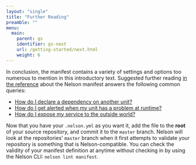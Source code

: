 ```yaml
---
layout: "single"
title: "Further Reading"
preamble: ""
menu:
  main:
    parent: gs
    identifier: gs-next
    url: /getting-started/next.html
    weight: 6
---
```


In conclusion, the manifest contains a variety of settings and options too numerous to mention in this introductory text. Suggested further reading [in the reference](reference.html#manifest) about the Nelson manifest answers the following common queries:

* [How do I declare a dependency on another unit?](reference.html#manifest-unit-dependencies)
* [How do I get alerted when my unit has a problem at runtime?](reference.html#manifest-unit-alerting)
* [How do I expose my service to the outside world?](reference.html#manifest-load-balancers)

Now that you have your `.nelson.yml` as you want it, add the file to the **root** of your source repository, and commit it to the `master` branch. Nelson will look at the repositories' `master` branch when it first attempts to validate your repository is something that is Nelson-compatible. You can check the validity of your manifest definition at anytime without checking in by using the Nelson CLI: `nelson lint manifest`.